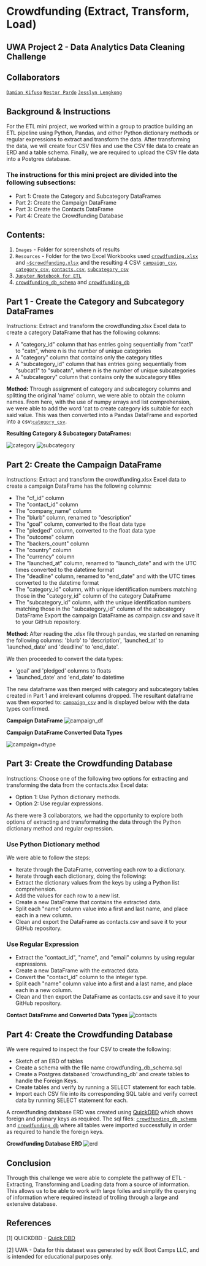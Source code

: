 # Crowdfunding (Extract, Transform, Load) 
## UWA Project 2 - Data Analytics Data Cleaning Challenge 

## Collaborators 
[`Damian Kifuso`](https://github.com/DamianKifuso)
[`Nestor Pardo`](https://github.com/kfetero)
[`Jesslyn Lengkong`](https://github.com/jflengkong) 


## Background & Instructions 
For the ETL mini project, we worked within a group to practice building an ETL pipeline using Python, Pandas, and either Python dictionary methods or regular expressions to extract and transform the data. After transforming the data, we will create four CSV files and use the CSV file data to create an ERD and a table schema. Finally, we are required to upload the CSV file data into a Postgres database.

### The instructions for this mini project are divided into the following subsections:
- Part 1: Create the Category and Subcategory DataFrames
- Part 2: Create the Campaign DataFrame
- Part 3: Create the Contacts DataFrame
- Part 4: Create the Crowdfunding Database

## Contents: 
1. `Images`  - Folder for screenshots of results
2. `Resources` - Folder for the two Excel Workbooks used [`crowdfunding.xlsx`](https://github.com/jflengkong/Crowdfunding_ETL_Grp_1/blob/main/Resources/crowdfunding.xlsx) and [`~$crowdfunding.xlsx`](https://github.com/jflengkong/Crowdfunding_ETL_Grp_1/blob/main/Resources/~%24crowdfunding.xlsx) and the resulting 4 CSV: [`campaign_csv`](https://github.com/jflengkong/Crowdfunding_ETL_Grp_1/blob/main/Resources/campaign.csv), [`category_csv`](https://github.com/jflengkong/Crowdfunding_ETL_Grp_1/blob/main/Resources/category.csv), [`contacts.csv`](https://github.com/jflengkong/Crowdfunding_ETL_Grp_1/blob/main/Resources/contacts.csv), [`subcategory_csv`](https://github.com/jflengkong/Crowdfunding_ETL_Grp_1/blob/main/Resources/subcategory.csv)
3. [`Jupyter Notebook for ETL`](https://github.com/jflengkong/Crowdfunding_ETL_Grp_1/blob/main/ETL_Mini_Project_Grp_1.ipynb)
4. [`crowdfunding_db_schema`](https://github.com/jflengkong/Crowdfunding_ETL_Grp_1/blob/main/crowdfunding_db_schema.sql) and [`crowdfunding_db`](https://github.com/jflengkong/Crowdfunding_ETL_Grp_1/blob/main/crowdfunding_db.sql)
  
## Part 1 - Create the Category and Subcategory DataFrames
Instructions: Extract and transform the crowdfunding.xlsx Excel data to create a category DataFrame that has the following columns:
- A "category_id" column that has entries going sequentially from "cat1" to "catn", where n is the number of unique categories
- A "category" column that contains only the category titles
- A "subcategory_id" column that has entries going sequentially from "subcat1" to "subcatn", where n is the number of unique subcategories
- A "subcategory" column that contains only the subcategory titles
  
<b> Method: </b> Through assignment of category and subcategory columns and splitting the original 'name' column, we were able to obtain the column names. From here, with the use of numpy arrays and list comprehension, we were able to add the word 'cat to create category ids suitable for each said value. This was then converted into a Pandas DataFrame and exported into a csv:[`category_csv`](https://github.com/jflengkong/Crowdfunding_ETL_Grp_1/blob/main/Resources/category.csv).

<b> Resulting Category & Subcategory DataFrames: </b>

![category](https://github.com/jflengkong/Crowdfunding_ETL_Grp_1/blob/main/Images/1.categories.png)                  ![subcategory](https://github.com/jflengkong/Crowdfunding_ETL_Grp_1/blob/main/Images/2.subcategories.png)


## Part 2: Create the Campaign DataFrame 
Instructions: Extract and transform the crowdfunding.xlsx Excel data to create a campaign DataFrame has the following columns: 
- The "cf_id" column
- The "contact_id" column
- The "company_name" column
- The "blurb" column, renamed to "description"
- The "goal" column, converted to the float data type
- The "pledged" column, converted to the float data type
- The "outcome" column
- The "backers_count" column
- The "country" column
- The "currency" column
- The "launched_at" column, renamed to "launch_date" and with the UTC times converted to the datetime format
- The "deadline" column, renamed to "end_date" and with the UTC times converted to the datetime format
- The "category_id" column, with unique identification numbers matching those in the "category_id" column of the category DataFrame
- The "subcategory_id" column, with the unique identification numbers matching those in the "subcategory_id" column of the subcategory DataFrame
Export the campaign DataFrame as campaign.csv and save it to your GitHub repository.

<b> Method: </b> After reading the .xlsx file through pandas, we started on renaming the following columns: 'blurb' to 'description', 'launched_at' to 'launched_date' and 'deadline' to 'end_date'. 

We then proceeded to convert the data types: 
- 'goal' and 'pledged' columns to floats
- 'launched_date' and 'end_date' to datetime

The new dataframe was then merged with category and subcategory tables created in Part 1 and irrelevant columns dropped. The resultant dataframe was then exported to: [`campaign_csv`](https://github.com/jflengkong/Crowdfunding_ETL_Grp_1/blob/main/Resources/campaign.csv) and is displayed below with the data types confirmed. 

<b> Campaign DataFrame </b> 
![campaign_df](https://github.com/jflengkong/Crowdfunding_ETL_Grp_1/blob/main/Images/3.campaign_cleaned.png)

<b> Campaign DataFrame Converted Data Types </b> 

![campaign+dtype](https://github.com/jflengkong/Crowdfunding_ETL_Grp_1/blob/main/Images/3.5.campaign_info.png)

## Part 3: Create the Crowdfunding Database 
Instructions: Choose one of the following two options for extracting and transforming the data from the contacts.xlsx Excel data:
- Option 1: Use Python dictionary methods.
- Option 2: Use regular expressions.

As there were 3 collaborators, we had the opportunity to explore both options of extracting and transformating the data through the Python dictionary method and regular expression.  
### Use Python Dictionary method 
We were able to follow the steps: 
- Iterate through the DataFrame, converting each row to a dictionary.
- Iterate through each dictionary, doing the following:
- Extract the dictionary values from the keys by using a Python list comprehension.
- Add the values for each row to a new list.
- Create a new DataFrame that contains the extracted data.
- Split each "name" column value into a first and last name, and place each in a new column.
- Clean and export the DataFrame as contacts.csv and save it to your GitHub repository. 

### Use Regular Expression 
- Extract the "contact_id", "name", and "email" columns by using regular expressions.
- Create a new DataFrame with the extracted data.
- Convert the "contact_id" column to the integer type.
- Split each "name" column value into a first and a last name, and place each in a new column.
- Clean and then export the DataFrame as contacts.csv and save it to your GitHub repository.

<b> Contact DataFrame and Converted Data Types </b> 
![contacts](https://github.com/jflengkong/Crowdfunding_ETL_Grp_1/blob/main/Images/4.contacts.png)


## Part 4: Create the Crowdfunding Database 
We were required to inspect the four CSV to create the following: 
- Sketch of an ERD of tables
- Create a schema with the file name crowdfunding_db_schema.sql
- Create a Postgres databased 'crowdfunding_db' and create tables to handle the Foreign Keys.
- Create tables and verify by running a SELECT statement for each table.
- Import each CSV file into its corresponding SQL table and verify correct data by running SELECT statement for each. 

A crowdfunding database ERD was created using [QuickDBD](https://www.quickdatabasediagrams.com/) which shows foreign and primary keys as required. The sql files:  [`crowdfunding_db_schema`](https://github.com/jflengkong/Crowdfunding_ETL_Grp_1/blob/main/crowdfunding_db_schema.sql) and [`crowdfunding_db`](https://github.com/jflengkong/Crowdfunding_ETL_Grp_1/blob/main/crowdfunding_db.sql) where all tables were imported successfully in order as required to handle the foreign keys. 

<b> Crowdfunding Database ERD </b> 
![erd](https://github.com/jflengkong/Crowdfunding_ETL_Grp_1/blob/main/crowdfunding_ERD.png) 

## Conclusion
Through this challenge we were able to complete the pathway of ETL - Extracting, Transforming and Loading data from a source of information. This allows us to be able to work with large foiles and simplify the querying of information where required instead of trolling through a large and extensive database. 

## References
[1] QUICKDBD - [Quick DBD](https://www.quickdatabasediagrams.com/) 

[2] UWA - Data for this dataset was generated by edX Boot Camps LLC, and is intended for educational purposes only. 

